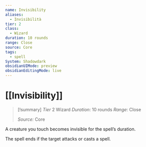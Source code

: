 ```yaml
---
name: Invisibility
aliases:
  - Invisibilità
tier: 2
class:
  - Wizard
duration: 10 rounds
range: Close
source: Core
tags:
  - spell
System: Shadowdark
obsidianUIMode: preview
obsidianEditingMode: live
---
```

# [[Invisibility]]

>[!summary]
> *Tier* 2
> Wizard
> *Duration*: 10 rounds
> *Range*: Close
> 
> *Source:* Core

A creature you touch becomes invisible for the spell’s duration. 

The spell ends if the target attacks or casts a spell.



